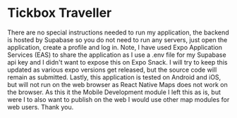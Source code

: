 # Tickbox Traveller

There are no special instructions needed to run my application, the backend is hosted by Supabase so you do not need to run any servers, just open the application,
create a profile and log in. Note, I have used Expo Application Services (EAS) to share the application as I use a .env file for my Supabase api key and I didn't want to 
expose this on Expo Snack. I will try to keep this updated as various expo versions get released, but the source code will remain as submitted. Lastly, this application 
is tested on Android and iOS, but will not run on the web browser as React Native Maps does not work on the browser. As this it the Mobile Development module I left this 
as is, but were I to also want to publish on the web I would use other map modules for web users. Thank you.
